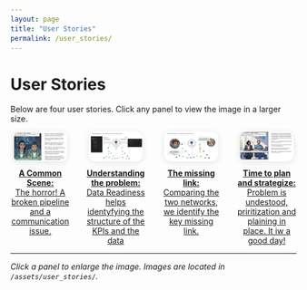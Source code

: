 ```yaml
---
layout: page
title: "User Stories"
permalink: /user_stories/
---
```


# User Stories

Below are four user stories. Click any panel to view the image in a larger size.

<div style="display: flex; flex-wrap: nowrap; gap: 2em; justify-content: space-between; align-items: flex-start; width: 100%;">

  <a href="/assets/user_stories/MAL_DRE_US1a.png" target="_blank" style="flex: 1 1 0; max-width: 25%; text-align: center;">
    <img src="/assets/user_stories/MAL_DRE_US1a.png" alt="User Story 1" style="width:90%; border-radius: 12px; box-shadow: 0 2px 12px rgba(0,0,0,0.10); margin-bottom: 0.6em;">
    <div style="font-size: 1em;"><strong>A Common Scene:</strong><br/>The horror! A broken pipeline and a communication issue.</div>
  </a>

  <a href="/assets/user_stories/MAL_DRE_US1b.png" target="_blank" style="flex: 1 1 0; max-width: 25%; text-align: center;">
    <img src="/assets/user_stories/MAL_DRE_US1b.png" alt="User Story 2" style="width:90%; border-radius: 12px; box-shadow: 0 2px 12px rgba(0,0,0,0.10); margin-bottom: 0.6em;">
    <div style="font-size: 1em;"><strong>Understanding the problem:</strong><br/>Data Readiness helps identyfying the structure of the KPIs and the data</div>
  </a>

  <a href="/assets/user_stories/MAL_DRE_US1c.png" target="_blank" style="flex: 1 1 0; max-width: 25%; text-align: center;">
    <img src="/assets/user_stories/MAL_DRE_US1c.png" alt="User Story 3" style="width:90%; border-radius: 12px; box-shadow: 0 2px 12px rgba(0,0,0,0.10); margin-bottom: 0.6em;">
    <div style="font-size: 1em;"><strong>The missing link:</strong><br/>Comparing the two networks, we identify the key missing link.</div>
  </a>

  <a href="/assets/user_stories/MAL_DRE_US1d.png" target="_blank" style="flex: 1 1 0; max-width: 25%; text-align: center;">
    <img src="/assets/user_stories/MAL_DRE_US1d.png" alt="User Story 4" style="width:90%; border-radius: 12px; box-shadow: 0 2px 12px rgba(0,0,0,0.10); margin-bottom: 0.6em;">
    <div style="font-size: 1em;"><strong>Time to plan and strategize:</strong><br/>Problem is undestood, priritization and plaining in place. It iw a good day!</div>
  </a>

</div>

---

*Click a panel to enlarge the image. Images are located in `/assets/user_stories/`.*